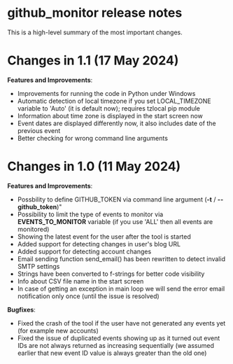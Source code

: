 # github_monitor release notes

This is a high-level summary of the most important changes. 

# Changes in 1.1 (17 May 2024)

**Features and Improvements**:

- Improvements for running the code in Python under Windows
- Automatic detection of local timezone if you set LOCAL_TIMEZONE variable to 'Auto' (it is default now); requires tzlocal pip module
- Information about time zone is displayed in the start screen now
- Event dates are displayed differently now, it also includes date of the previous event
- Better checking for wrong command line arguments

# Changes in 1.0 (11 May 2024)

**Features and Improvements**:

- Possbility to define GITHUB_TOKEN via command line argument (**-t** / **--github_token**)"
- Possibility to limit the type of events to monitor via **EVENTS_TO_MONITOR** variable (if you use 'ALL' then all events are monitored)
- Showing the latest event for the user after the tool is started
- Added support for detecting changes in user's blog URL
- Added support for detecting account changes
- Email sending function send_email() has been rewritten to detect invalid SMTP settings
- Strings have been converted to f-strings for better code visibility
- Info about CSV file name in the start screen
- In case of getting an exception in main loop we will send the error email notification only once (until the issue is resolved)

**Bugfixes**:

- Fixed the crash of the tool if the user have not generated any events yet (for example new accounts)
- Fixed the issue of duplicated events showing up as it turned out event IDs are not always returned as increasing sequentially (we assumed earlier that new event ID value is always greater than the old one)


